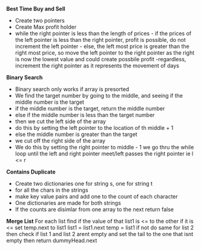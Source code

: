 **Best Time Buy and Sell**

- Create two pointers
- Create Max profit holder
- while the right pointer is less than the length of prices - if the prices of the left pointer is less than the right pointer, profit is possible, do not increment the left pointer - else, the left most price is greater than the right most price, so move the left pointer to the right pointer as the right is now the lowest value and could create possbile profit
  -regardless, increment the right pointer as it represents the movement of days

**Binary Search**

- Binary search only works if array is presorted
- We find the target number by going to the middle,
  and seeing if the middle number is the target
- if the middle number is the target, return the middle number
- else if the middle number is less than the target number
- then we cut the left side of the array
- do this by setting the left pointer to the location of th middle + 1
- else the middle number is greater than the target
- we cut off the right side of the array
- We do this by setting the right pointer
  to middle - 1
  we go thru the while loop until the left and right pointer meet/left passes the right pointer ie
  l <= r

**Contains Duplicate**

- Create two dictionaries one for string s, one for string t
- for all the chars in the strings
- make key value pairs and add one to the count of each character
- One dictionaries are made for both strings
- If the counts are disimlar from one array to the next
  return false



**Merge List**
For each list
find if the value of that list1 is <= to the other
if it is <=
set temp.next to list1
list1 = list1.next
temp = list1
if not 
do same for list 2
then check if list 1 and list 2 arent empty and set the tail
to the one that isnt empty
then return dummyHead.next